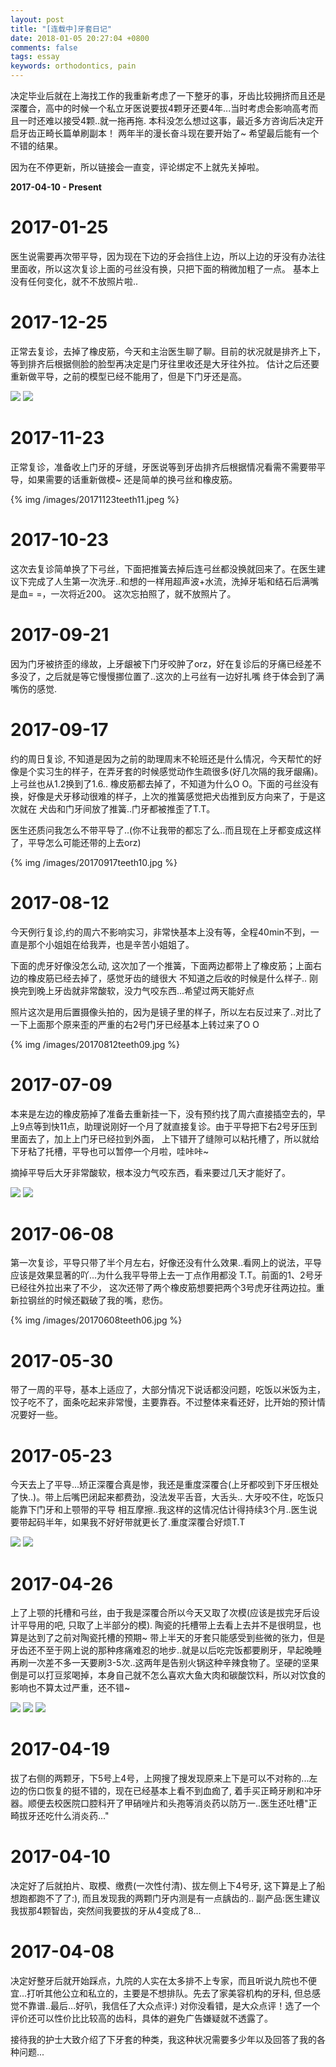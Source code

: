 ```yaml
---
layout: post
title: "[连载中]牙套日记"
date: 2018-01-05 20:27:04 +0800
comments: false
tags: essay
keywords: orthodontics, pain
---
```

决定毕业后就在上海找工作的我重新考虑了一下整牙的事，牙齿比较拥挤而且还是深覆合，高中的时候一个私立牙医说要拔4颗牙还要4年...当时考虑会影响高考而且一时还难以接受4颗..就一拖再拖. 本科没怎么想过这事，最近多方咨询后决定开启牙齿正畸长篇单刷副本！ 两年半的漫长奋斗现在要开始了~ 希望最后能有一个不错的结果。

因为在不停更新，所以链接会一直变，评论绑定不上就先关掉啦。

**2017-04-10 - Present**

<!-- more -->

# 2017-01-25

医生说需要再次带平导，因为现在下边的牙会挡住上边，所以上边的牙没有办法往里面收，所以这次复诊上面的弓丝没有换，只把下面的稍微加粗了一点。
基本上没有任何变化，就不不放照片啦..

# 2017-12-25

正常去复诊，去掉了橡皮筋，今天和主治医生聊了聊。目前的状况就是排齐上下，
等到排齐后根据侧脸的脸型再决定是门牙往里收还是大牙往外拉。
估计之后还要重新做平导，之前的模型已经不能用了，但是下门牙还是高。

  <p><img src="/images/20171225teeth14.jpg" style="display: inline-block">
  <img src="/images/20171225teeth15.jpg" style="display: inline-block"></p>

# 2017-11-23

正常复诊，准备收上门牙的牙缝，牙医说等到牙齿排齐后根据情况看需不需要带平导，如果需要的话重新做模~
还是简单的换弓丝和橡皮筋。

{% img /images/20171123teeth11.jpeg %}

# 2017-10-23

这次去复诊简单换了下弓丝，下面把推簧去掉后连弓丝都没换就回来了。在医生建议下完成了人生第一次洗牙..和想的一样用超声波+水流，洗掉牙垢和结石后满嘴是血= =，一次将近200。
这次忘拍照了，就不放照片了。

# 2017-09-21

因为门牙被挤歪的缘故，上牙龈被下门牙咬肿了orz，好在复诊后的牙痛已经差不多没了，之后就是等它慢慢挪位置了..这次的上弓丝有一边好扎嘴 终于体会到了满嘴伤的感觉.

# 2017-09-17

约的周日复诊, 不知道是因为之前的助理周末不轮班还是什么情况，今天帮忙的好像是个实习生的样子，在弄牙套的时候感觉动作生疏很多(好几次隔的我牙龈痛)。 
上弓丝也从1.2换到了1.6.. 橡皮筋都去掉了，不知道为什么O O。下面的弓丝没有换，好像是犬牙移动很难的样子，上次的推簧感觉把犬齿推到反方向来了，于是这次就在
犬齿和门牙间放了推簧..门牙都被推歪了T.T。

医生还质问我怎么不带平导了..(你不让我带的都忘了么..而且现在上牙都变成这样了，平导怎么可能还带的上去orz)

{% img /images/20170917teeth10.jpg %}


# 2017-08-12

今天例行复诊,约的周六不影响实习，非常快基本上没有等，全程40min不到，一直是那个小姐姐在给我弄，也是辛苦小姐姐了。

下面的虎牙好像没怎么动, 这次加了一个推簧，下面两边都带上了橡皮筋；上面右边的橡皮筋已经去掉了，感觉牙齿的缝很大 不知道之后收的时候是什么样子..
刚换完到晚上牙齿就非常酸软，没力气咬东西...希望过两天能好点

照片这次是用后置摄像头拍的，因为是镜子里的样子，所以左右反过来了..对比了一下上面那个原来歪的严重的右2号门牙已经基本上转过来了O O

{% img /images/20170812teeth09.jpg %}

# 2017-07-09

本来是左边的橡皮筋掉了准备去重新挂一下，没有预约找了周六直接插空去的，早上9点等到快11点，助理说刚好一个月了就直接复诊。由于平导把下右2号牙压到里面去了，加上上门牙已经拉到外面，
上下错开了缝隙可以粘托槽了，所以就给下牙粘了托槽，平导也可以暂停一个月啦，哇咔咔~ 

摘掉平导后大牙非常酸软，根本没力气咬东西，看来要过几天才能好了。


  <p><img src="/images/20170709teeth07.jpg" style="display: inline-block">
  <img src="/images/20170709teeth08.jpg" style="display: inline-block"></p>

# 2017-06-08

第一次复诊，平导只带了半个月左右，好像还没有什么效果..看网上的说法，平导应该是效果显著的吖...为什么我平导带上去一丁点作用都没 T.T。前面的1、2号牙已经往外拉出来了不少，
这次还带了两个橡皮筋想要把两个3号虎牙往两边拉。重新拉钢丝的时候还戳破了我的嘴，悲伤。

{% img /images/20170608teeth06.jpg %}

# 2017-05-30

带了一周的平导，基本上适应了，大部分情况下说话都没问题，吃饭以米饭为主，饺子吃不了，面条吃起来非常慢，主要靠吞。不过整体来看还好，比开始的预计情况要好一些。

# 2017-05-23

今天去上了平导...矫正深覆合真是惨，我还是重度深覆合(上牙都咬到下牙压根处了快..)。带上后嘴巴闭起来都费劲，没法发平舌音，大舌头.. 大牙咬不住，吃饭只能靠下门牙和上颚带的平导
相互摩擦..我这样的这情况估计得持续3个月..医生说要带起码半年，如果我不好好带就更长了.重度深覆合好烦T.T

  <p><img src="/images/20170523teeth04.jpg" style="display: inline-block">
  <img src="/images/20170523teeth05.jpg" style="display: inline-block"></p>

# 2017-04-26

上了上颚的托槽和弓丝，由于我是深覆合所以今天又取了次模(应该是拔完牙后设计平导用的吧, 只取了上半部分的模). 陶瓷的托槽带上去看上去并不是很明显，也算是达到了之前对陶瓷托槽的预期~
带上半天的牙套只能感受到些微的张力，但是牙齿还不至于网上说的那种疼痛难忍的地步..就是以后吃完饭都要刷牙，早起晚睡再刷一次差不多一天要刷3-5次..这两年是告别火锅这种辛辣食物了。坚硬的坚果倒是可以打豆浆喝掉，本身自己就不怎么喜欢大鱼大肉和碳酸饮料，所以对饮食的影响也不算太过严重，还不错~

  <p><img src="/images/20170426teeth00.jpg" style="display: inline-block">
  <img src="/images/20170426teeth01.jpg" style="display: inline-block">
  <img src="/images/20170426teeth02.jpg" style="display: inline-block"></p>

# 2017-04-19

拔了右侧的两颗牙，下5号上4号，上网搜了搜发现原来上下是可以不对称的...左边的伤口恢复的挺不错的，现在已经基本上看不到血痂了, 着手买正畸牙刷和冲牙器。顺便去校医院口腔科开了甲硝唑片和头孢等消炎药以防万一..医生还吐槽"正畸拔牙还吃什么消炎药..."

# 2017-04-10

决定好了后就拍片、取模、缴费(一次性付清)、拔左侧上下4号牙, 这下算是上了船想跑都跑不了了:), 而且发现我的两颗门牙内测是有一点龋齿的.. 副产品:医生建议我拔那4颗智齿，突然间我要拔的牙从4变成了8...

# 2017-04-08

决定好整牙后就开始踩点，九院的人实在太多排不上专家，而且听说九院也不便宜...打听其他公立和私立的，主要是不想排队。先去了家美容机构的牙科, 但总感觉不靠谱..最后...好叭，我信任了大众点评:) 对你没看错，是大众点评！选了一个评价还可以性价比比较高的齿科，具体的避免广告嫌疑就不透露了。

接待我的护士大致介绍了下牙套的种类，我这种状况需要多少年以及回答了我的各种问题...




